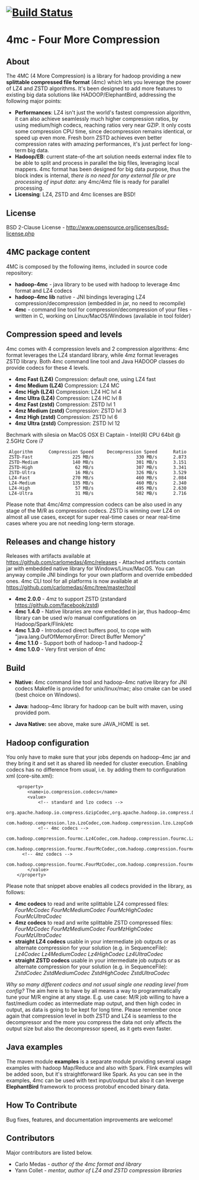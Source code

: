 #  [![Build Status](https://travis-ci.org/carlomedas/4mc.svg?branch=master)](https://travis-ci.org/carlomedas/4mc)
# 4mc - Four More Compression

## About

The 4MC (4 More Compression) is a library for hadoop providing a new **splittable compressed file format** (4mc) which lets you leverage the power of LZ4 and ZSTD algorithms. It's been designed to add more features to existing big data solutions like HADOOP/ElephantBird, addressing the following major points:
* **Performances**: LZ4 isn't just the world's fastest compression algorithm, it can also achieve seamlessly much higher compression ratios, by using medium/high codecs, reaching ratios very near GZIP. It only costs some compression CPU time, since decompression remains identical, or speed up even more. Fresh born ZSTD achieves even
better compression rates with amazing performances, it's just perfect for long-term big data.
* **Hadoop/EB**: current state-of-the art solution needs external index file to be able to split and process in parallel the big files, leveraging local mappers. 4mc format has been designed for big data purpose, thus the block index is internal, *there is no need for any external file or pre processing of input data*: any 4mc/4mz file is ready for parallel processing.
* **Licensing**: LZ4, ZSTD and 4mc licenses are BSD!

## License

BSD 2-Clause License - http://www.opensource.org/licenses/bsd-license.php

## 4MC package content

4MC is composed by the following items, included in source code repository:
* **hadoop-4mc** - java library to be used with hadoop to leverage 4mc format and LZ4 codecs
* **hadoop-4mc lib** native - JNI bindings leveraging LZ4 compression/decompression (embedded in jar, no need to recompile)
* **4mc** - command line tool for compression/decompression of your files - written in C, working on Linux/MacOS/Windows (available in tool folder)

## Compression speed and levels

4mc comes with 4 compression levels and 2 compression algorithms: 4mc format leverages the LZ4 standard library, while 4mz format leverages ZSTD library. Both 4mc command line tool and Java HADOOP classes do provide codecs for these 4 levels.
* **4mc Fast (LZ4)** Compression: default one, using LZ4 fast
* **4mc Medium (LZ4)** Compression: LZ4 MC
* **4mc High (LZ4)** Compression: LZ4 HC lvl 4
* **4mc Ultra (LZ4)** Compression: LZ4 HC lvl 8
* **4mz Fast (zstd)** Compression: ZSTD lvl 1
* **4mz Medium (zstd)** Compression: ZSTD lvl 3
* **4mz High (zstd)** Compression: ZSTD lvl 6
* **4mz Ultra (zstd)** Compression: ZSTD lvl 12

Bechmark with silesia on MacOS OSX El Captain - Intel(R) CPU 64bit @ 2.5GHz Core i7
```
 Algorithm      Compression Speed     Decompression Speed      Ratio
 ZSTD-Fast               225 MB/s                330 MB/s      2.873
 ZSTD-Medium             140 MB/s                301 MB/s      3.151
 ZSTD-High                62 MB/s                307 MB/s      3.341
 ZSTD-Ultra               16 MB/s                326 MB/s      3.529
 LZ4-Fast                270 MB/s                460 MB/s      2.084
 LZ4-Medium              135 MB/s                460 MB/s      2.340
 LZ4-High                 57 MB/s                495 MB/s      2.630
 LZ4-Ultra                31 MB/s                502 MB/s      2.716
```
Please note that 4mc/4mz compression codecs can be also used in any stage of the M/R as compression codecs.
ZSTD is winning over LZ4 on almost all use cases, except for super real-time cases or near real-time cases where
you are not needing long-term storage.


## Releases and change history
Releases with artifacts available at https://github.com/carlomedas/4mc/releases - Attached artifacts contain jar with embedded native library for Windows/Linux/MacOS. You can anyway compile JNI bindings for your own platform and override embedded ones.
4mc CLI tool for all platforms is now available at https://github.com/carlomedas/4mc/tree/master/tool
* **4mc 2.0.0** - 4mz to support ZSTD (zstandard https://github.com/facebook/zstd)
* **4mc 1.4.0** - Native libraries are now embedded in jar, thus hadoop-4mc library can be used w/o manual configurations on Hadoop/Spark/Flink/etc
* **4mc 1.3.0** - Introduced direct buffers pool, to cope with "java.lang.OufOfMemoryError: Direct Buffer Memory"
* **4mc 1.1.0** - Support both of hadoop-1 and hadoop-2
* **4mc 1.0.0** - Very first version of 4mc

## Build

* **Native:** 4mc command line tool and hadoop-4mc native library for JNI codecs
  Makefile is provided for unix/linux/mac; also cmake can be used (best choice on Windows).

* **Java:** hadoop-4mc library for hadoop can be built with maven, using provided pom.
* **Java Native:** see above, make sure JAVA_HOME is set.

## Hadoop configuration

You only have to make sure that your jobs depends on hadoop-4mc jar and they bring it and set it as shared lib needed for cluster execution.
Enabling codecs has no difference from usual, i.e. by adding them to configuration xml (core-site.xml):
```
	<property>
        <name>io.compression.codecs</name>
        <value>
			<!-- standard and lzo codecs -->
			org.apache.hadoop.io.compress.GzipCodec,org.apache.hadoop.io.compress.DefaultCodec,org.apache.hadoop.io.compress.BZip2Codec,
			com.hadoop.compression.lzo.LzoCodec,com.hadoop.compression.lzo.LzopCodec,
			<!-- 4mc codecs -->
			com.hadoop.compression.fourmc.Lz4Codec,com.hadoop.compression.fourmc.Lz4MediumCodec,com.hadoop.compression.fourmc.Lz4HighCodec,com.hadoop.compression.fourmc.Lz4UltraCodec,
			com.hadoop.compression.fourmc.FourMcCodec,com.hadoop.compression.fourmc.FourMcMediumCodec,com.hadoop.compression.fourmc.FourMcHighCodec,com.hadoop.compression.fourmc.FourMcUltraCodec,
      <!-- 4mz codecs -->
      com.hadoop.compression.fourmc.FourMzCodec,com.hadoop.compression.fourmc.FourMzMediumCodec,com.hadoop.compression.fourmc.FourMzHighCodec,com.hadoop.compression.fourmc.FourMzUltraCodec
		</value>
    </property>
```

Please note that snippet above enables all codecs provided in the library, as follows:
* **4mc codecs** to read and write splittable LZ4 compressed files: *FourMcCodec FourMcMediumCodec FourMcHighCodec FourMcUltraCodec*
* **4mz codecs** to read and write splittable ZSTD compressed files: *FourMzCodec FourMzMediumCodec FourMzHighCodec FourMzUltraCodec*
* **straight LZ4 codecs** usable in your intermediate job outputs or as alternate compression for your solution (e.g. in SequenceFile): *Lz4Codec Lz4MediumCodec Lz4HighCodec Lz4UltraCodec*
* **straight ZSTD codecs** usable in your intermediate job outputs or as alternate compression for your solution (e.g. in SequenceFile): *ZstdCodec ZstdMediumCodec ZstdHighCodec ZstdUltraCodec*

*Why so many different codecs and not usual single one reading level from config?*
The aim here is to have by all means a way to programmatically tune your M/R engine at any stage.
E.g. use case: M/R job willing to have a fast/medium codec as intermediate map output, and then high codec in output, as data is going to be kept for long time.
Please remember once again that compression level in both ZSTD and LZ4 is seamless to the decompressor and the more you compress the data not only affects the output size but also the decompressor speed, as it gets even faster.

## Java examples

The maven module **examples** is a separate module providing several usage examples with hadoop Map/Reduce and
also with Spark. Flink examples will be added soon, but it's straightforward like Spark.
As you can see in the examples, 4mc can be used with text input/output but also it can leverge **ElephantBird**
framework to process protobuf encoded binary data.

## How To Contribute

Bug fixes, features, and documentation improvements are welcome!

## Contributors

Major contributors are listed below.

* Carlo Medas - *author of the 4mc format and library*
* Yann Collet - *mentor, author of LZ4 and ZSTD compression libraries*
